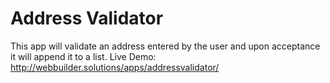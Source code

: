 # Address Validator
This app will validate an address entered by the user and upon acceptance it will append it to a list.
Live Demo: http://webbuilder.solutions/apps/addressvalidator/